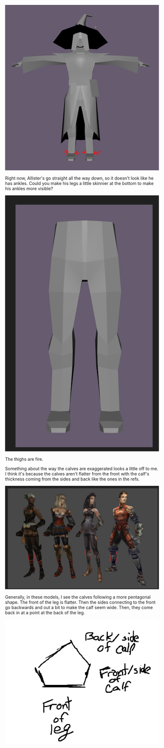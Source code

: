 ![](<../../../../_Meta/Attachments/Pasted image 20250612144658.png>)

Right now, Allister's go straight all the way down, so it doesn't look like he has ankles. Could you make his legs a little skinnier at the bottom to make his ankles more visible? 


![](<../../../../_Meta/Attachments/Pasted image 20250612145628.png>)

The thighs are fire.

Something about the way the calves are exaggerated looks a little off to me. I think it's because the calves aren't flatter from the front with the calf's thickness coming from the sides and back like the ones in the refs.

![](<../../../../_Meta/Attachments/Pasted image 20250612150226.png>)

Generally, in these models, I see the calves following a more pentagonal shape. The front of the leg is flatter. Then the sides connecting to the front go backwards and out a bit to make the calf seem wide. Then, they come back in at a point at the back of the leg. 

![](<../../../../_Meta/Attachments/Pasted image 20250612151015.png>)